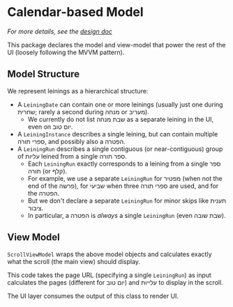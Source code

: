 # Calendar-based Model

_For more details, see the [design doc](https://docs.google.com/document/d/17fsv4TVKUVNfSnh5wMu_FyDUKRkrtQo76KVLsa9QA1g/edit)_

This package declares the model and view-model that power the rest of the UI (loosely following the MVVM pattern).

## Model Structure

We represent leinings as a hierarchical structure:

- A `LeiningDate` can contain one or more leinings (usually just one during שחרית; rarely a second during מנחה or מעריב).
  - We currently do not list שבת מנחה as a separate leining in the UI, even on יום טוב.
- A `LeiningInstance` describes a single leining, but can contain multiple ספרי תורה, and possibly also a הפטרה.
- A `LeiningRun` describes a single contiguous (or near-contiguous) group of עליות leined from a single ספר תורה.
  - Each `LeiningRun` exactly corresponds to a leining from a single ספר תורה (or קלף).
  - For example, we use a separate `LeiningRun` for מפטיר (when not the end of the פרשה), for שביעי when three ספרי תורה are used, and for the הפטרה.
  - But we don't declare a separate `LeiningRun` for minor skips like תענית ציבור.
  - In particular, a הפטרה is _always_ a single `LeiningRun` (even שבת שובה).

## View Model

`ScrollViewModel` wraps the above model objects and calculates exactly what the scroll (the main view) should display.

This code takes the page URL (specifying a single `LeiningRun`) as input calculates the pages (different for יום טוב) and עלייות to display in the scroll.

The UI layer consumes the output of this class to render UI.
